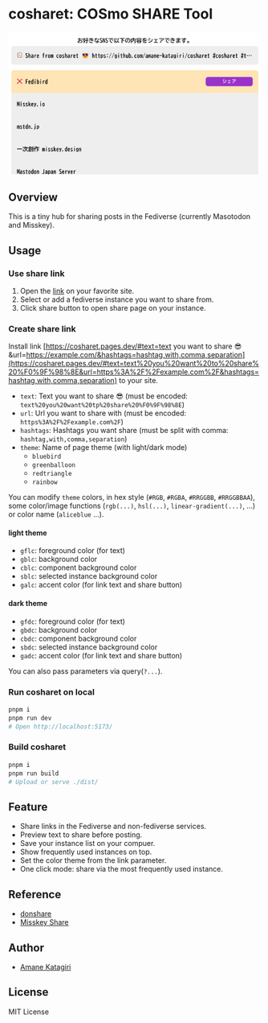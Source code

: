 # cosharet: COSmo SHARE Tool

![cosharet screenshot](doc/cosharet_banner.png)

## Overview

This is a tiny hub for sharing posts in the Fediverse (currently Masotodon and Misskey).

## Usage

### Use share link

1. Open the [link](https://cosharet.pages.dev/#text=Share%20from%20cosharet%20%F0%9F%98%8E&url=https://github.com/amane-katagiri/cosharet&hashtags=cosharet,test) on your favorite site.
1. Select or add a fediverse instance you want to share from.
1. Click share button to open share page on your instance.

### Create share link

Install link [https://cosharet.pages.dev/#text=text you want to share 😎&url=https://example.com/&hashtags=hashtag,with,comma,separation](https://cosharet.pages.dev/#text=text%20you%20want%20to%20share%20%F0%9F%98%8E&url=https%3A%2F%2Fexample.com%2F&hashtags=hashtag,with,comma,separation) to your site.

- `text`: Text you want to share 😎 (must be encoded: `text%20you%20want%20tp%20share%20%F0%9F%98%8E`)
- `url`: Url you want to share with (must be encoded: `https%3A%2F%2Fexample.com%2F`)
- `hashtags`: Hashtags you want share (must be split with comma: `hashtag,with,comma,separation`)
- `theme`: Name of page theme (with light/dark mode)
  - `bluebird`
  - `greenballoon`
  - `redtriangle`
  - `rainbow`

You can modify `theme` colors, in hex style (`#RGB`, `#RGBA`, `#RRGGBB`, `#RRGGBBAA`), some color/image functions (`rgb(...)`, `hsl(...)`, `linear-gradient(...)`, ...) or color name (`aliceblue` ...).

#### light theme

- `gflc`: foreground color (for text)
- `gblc`: background color
- `cblc`: component background color
- `sblc`: selected instance background color
- `galc`: accent color (for link text and share button)

#### dark theme

- `gfdc`: foreground color (for text)
- `gbdc`: background color
- `cbdc`: component background color
- `sbdc`: selected instance background color
- `gadc`: accent color (for link text and share button)

You can also pass parameters via query(`?...`).

### Run cosharet on local

```sh
pnpm i
pnpm run dev
# Open http://localhost:5173/
```

### Build cosharet

```sh
pnpm i
pnpm run build
# Upload or serve ./dist/
```

## Feature

- Share links in the Fediverse and non-fediverse services.
- Preview text to share before posting.
- Save your instance list on your compuer.
- Show frequently used instances on top.
- Set the color theme from the link parameter.
- One click mode: share via the most frequently used instance.

## Reference

- [donshare](https://donshare.net/)
- [Misskey Share](https://misskeyshare.link/)

## Author

- [Amane Katagiri](https://fedibird.com/@amane)

## License

MIT License
